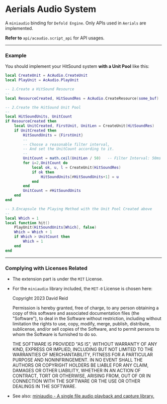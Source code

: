# Aerials Audio System

A `miniaudio` binding for `Defold Engine`. Only APIs used in `Aerials` are implemented.

**Refer to** `api/acaudio.script_api` for API usages.

---

### Example

You should implement your HitSound system **with a Unit Pool** like this:

```lua
local CreateUnit = AcAudio.CreateUnit
local PlayUnit = AcAudio.PlayUnit

-- 1.Create a HitSound Resource
--
local ResourceCreated, HitSoundRes = AcAudio.CreateResource(some_buf)   -- some_buf is a Defold Buffer

-- 2.Create the HitSound Unit Pool
--
local HitSoundUnits, UnitCount
if ResourceCreated then
    local UnitCreated, FirstUnit, UnitLen = CreateUnit(HitSoundRes)
    if UnitCreated then
        HitSoundUnits = {FirstUnit}
        --
        -- Choose a reasonable filter interval,
        -- And set the UnitCount according to it.
        --
        UnitCount = math.ceil(UnitLen / 50)   -- Filter Interval: 50ms
        for i=2,UnitCount do
            local ok, u, l = CreateUnit(HitSoundRes)
            if ok then
                HitSoundUnits[#HitSoundUnits+1] = u
            end
        end
        UnitCount = #HitSoundUnits
    end
end

-- 3.Encapsule the Playing Method with the Unit Pool Created above
--
local Which = 1
local function hit()
    PlayUnit(HitSoundUnits[Which], false)
    Which = Which + 1
    if Which > UnitCount then
        Which = 1
    end
end
```

---

### Complying with Licenses Related

- The extension part is under the `MIT` License.

- For the `miniaudio` library included, the `MIT-0` License is chosen here:
  
  Copyright 2023 David Reid
  
  Permission is hereby granted, free of charge, to any person obtaining a copy of this software and associated documentation files (the "Software"), to deal in the Software without restriction, including without limitation the rights to use, copy, modify, merge, publish, distribute, sublicense, and/or sell copies of the Software, and to permit persons to whom the Software is furnished to do so.
  
  THE SOFTWARE IS PROVIDED "AS IS", WITHOUT WARRANTY OF ANY KIND, EXPRESS OR IMPLIED, INCLUDING BUT NOT LIMITED TO THE WARRANTIES OF MERCHANTABILITY, FITNESS FOR A PARTICULAR PURPOSE AND NONINFRINGEMENT. IN NO EVENT SHALL THE AUTHORS OR COPYRIGHT HOLDERS BE LIABLE FOR ANY CLAIM, DAMAGES OR OTHER LIABILITY, WHETHER IN AN ACTION OF CONTRACT, TORT OR OTHERWISE, ARISING FROM, OUT OF OR IN CONNECTION WITH THE SOFTWARE OR THE USE OR OTHER DEALINGS IN THE SOFTWARE.

- See also: [miniaudio - A single file audio playback and capture library.](https://miniaud.io/index.html)
